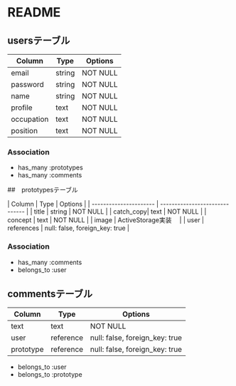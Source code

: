 # README
## usersテーブル

| Column     | Type       | Options |
| ---------- | ---------- | ------- |
| email      | string     | NOT NULL|
| password   | string     | NOT NULL|
| name       | string     | NOT NULL|
| profile    | text       | NOT NULL|
| occupation | text       | NOT NULL|
| position   | text       | NOT NULL|

### Association
- has_many :prototypes
- has_many :comments

##　prototypesテーブル

| Column    | Type       | Options                        |
| ---------------------- | ------------------------------ |
| title     | string     | NOT NULL                       |
| catch_copy| text       | NOT NULL                       |
| concept   | text       | NOT NULL                       |
| image     | ActiveStorage実装　                          |
| user      | references | null: false, foreign_key: true |

### Association
- has_many :comments
- belongs_to :user

## commentsテーブル

| Column    | Type      | Options                        |
| --------- | --------- | ------------------------------ |
| text      | text      | NOT NULL                       |
| user      | reference | null: false, foreign_key: true |
| prototype | reference | null: false, foreign_key: true |

- belongs_to :user
- belongs_to :prototype
